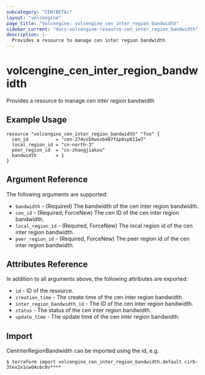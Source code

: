```yaml
---
subcategory: "CEN(BETA)"
layout: "volcengine"
page_title: "Volcengine: volcengine_cen_inter_region_bandwidth"
sidebar_current: "docs-volcengine-resource-cen_inter_region_bandwidth"
description: |-
  Provides a resource to manage cen inter region bandwidth
---
```

# volcengine_cen_inter_region_bandwidth
Provides a resource to manage cen inter region bandwidth
## Example Usage
```hcl
resource "volcengine_cen_inter_region_bandwidth" "foo" {
  cen_id          = "cen-274vsbhwvvb407fap8sp611w7"
  local_region_id = "cn-north-3"
  peer_region_id  = "cn-zhangjiakou"
  bandwidth       = 1
}
```
## Argument Reference
The following arguments are supported:
* `bandwidth` - (Required) The bandwidth of the cen inter region bandwidth.
* `cen_id` - (Required, ForceNew) The cen ID of the cen inter region bandwidth.
* `local_region_id` - (Required, ForceNew) The local region id of the cen inter region bandwidth.
* `peer_region_id` - (Required, ForceNew) The peer region id of the cen inter region bandwidth.

## Attributes Reference
In addition to all arguments above, the following attributes are exported:
* `id` - ID of the resource.
* `creation_time` - The create time of the cen inter region bandwidth.
* `inter_region_bandwidth_id` - The ID of the cen inter region bandwidth.
* `status` - The status of the cen inter region bandwidth.
* `update_time` - The update time of the cen inter region bandwidth.


## Import
CenInterRegionBandwidth can be imported using the id, e.g.
```
$ terraform import volcengine_cen_inter_region_bandwidth.default cirb-3tex2x1cwd4c6c0v****
```

